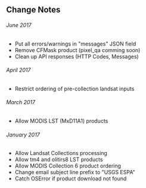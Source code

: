 ## Change Notes
###### June 2017 
* Put all errors/warnings in "messages" JSON field
* Remove CFMask product (pixel_qa comming soon)
* Clean up API responses (HTTP Codes, Messages)
###### April 2017
* Restrict ordering of pre-collection landsat inputs
###### March 2017
* Allow MODIS LST (MxD11A1) products
###### January 2017
* Allow Landsat Collections processing
* Allow tm4 and olitirs8 LST products
* Allow MODIS Collection 6 product ordering
* Change email subject line prefix to "USGS ESPA"
* Catch OSError if product download not found

